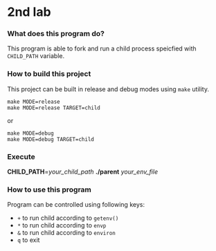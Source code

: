 # 2nd lab

### What does this program do?

This program is able to fork and run a child process speicfied with `CHILD_PATH` variable.

### How to build this project

This project can be built in release and debug modes using `make` utility. 

```
make MODE=release
make MODE=release TARGET=child
```

or

```
make MODE=debug
make MODE=debug TARGET=child
```

### Execute
**CHILD_PATH**=*your_child_path* **./parent** *your_env_file*
### How to use this program

Program can be controlled using following keys:

* `+` to run child according to `getenv()`
* `*` to run child according to `envp`
* `&` to run child according to `environ`
* `q` to exit
